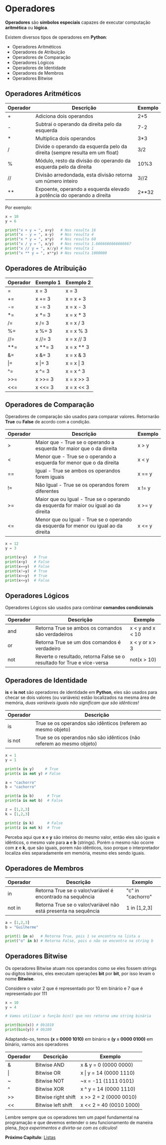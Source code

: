 # Operadores

**Operadores** são **símbolos especiais** capazes de executar computação **aritmética** ou **lógica**.

Existem diversos tipos de operadores em **Python**:

- Operadores Aritméticos
- Operadores de Atribuição
- Operadores de Comparação
- Operadores Lógicos
- Operadores de Identidade
- Operadores de Membros
- Operadores Bitwise

## Operadores Aritméticos

| Operador | Descrição                                                                  | Exemplo |
|----------|----------------------------------------------------------------------------|---------|
| +        | Adiciona dois operandos                                                    | 2+5     |
| -        | Subtrai o operando da direita pelo da esquerda                             | 7-2     |
| *        | Multiplica dois operandos                                                  | 3*3     |
| /        | Divide o operando da esquerda pelo da direita (sempre resulta em um float) | 3/2     |
| %        | Módulo, resto da divisão do operando da esquerda pelo da direita           | 10%3    |
| //       | Divisão arredondada, esta divisão retorna um número inteiro                | 3//2    |
| **       | Expoente, operando a esquerda elevado à potência do operando a direita     | 2**32   |

Por exemplo:

```python
x = 10
y = 6

print("x + y = ", x+y)   # Nos resulta 16
print("x - y = ", x-y)   # Nos resulta 4
print("x * y = ", x*y)   # Nos resulta 60
print("x / y = ", x/y)   # Nos resulta 1.6666666666666667	
print("x // y = ", x//y) # Nos resulta 1
print("x ** y = ", x**y) # Nos resulta 1000000
```

## Operadores de Atribuição

| Operador | Exemplo 1 | Exemplo 2  |
|----------|-----------|------------|
| =        | x = 3     | x = 3      |
| +=       | x += 3    | x = x + 3  |
| -=       | x -= 3    | x = x - 3  |
| *=       | x *= 3    | x = x * 3  |
| /=       | x /= 3    | x = x / 3  |
| %=       | x %= 3    | x = x % 3  |
| //=      | x //= 3   | x = x // 3 |
| **=      | x **= 3   | x = x ** 3 |
| &=       | x &= 3    | x = x & 3  |
| \|=       | x \|= 3    | x = x \| 3  |
| ^=       | x ^= 3    | x = x ^ 3  |
| >>=      | x >>= 3   | x = x >> 3 |
| <<=      | x <<= 3   | x = x << 3 |

## Operadores de Comparação

Operadores de comparação são usados para comparar valores. Retornarão **True** ou **False** de acordo com a condição.

| Operador | Descrição                                                                            | Exemplo |
|----------|--------------------------------------------------------------------------------------|---------|
| >        | Maior que - True se o operando a esquerda for maior que o da direita                 | x > y   |
| <        | Menor que - True se o operando a esquerda for menor que o da direita                 | x < y   |
| ==       | Igual - True se ambos os operandos forem iguais                                      | x == y  |
| !=       | Não Igual - True se os operandos forem diferentes                                    | x != y  |
| >=       | Maior que ou Igual - True se o operando da esquerda for maior ou igual ao da direita | x >= y  |
| <=       | Menor que ou Igual - True se o operando da esquerda for menor ou igual ao da direita | x <= y  |

```python
x = 12
y = 3

print(x>y)   # True
print(x<y)   # False
print(x==y)  # False
print(x!=y)  # True
print(x>=y)  # True
print(x<=y)  # False
```

## Operadores Lógicos

Operadores Lógicos são usados para combinar **comandos condicionais**

| Operador | Descrição                                                               | Exemplo          |
|----------|-------------------------------------------------------------------------|------------------|
| and      | Retorna True se ambos os comandos são verdadeiros                       | x < y and x < 10 |
| or       | Retorna True se um dos comandos é verdadeiro                            | x < y or x > 3   |
| not      | Reverte o resultado, retorna False se o resultado for True e vice-versa | not(x > 10)      |

## Operadores de Identidade

**is** e **is not** são operadores de identidade em **Python**, eles são usados para checar se dois valores (ou variáveis) estão localizados na mesma área de memória, *duas variáveis iguais não significam que são idênticas!*

| Operador | Descrição                                                            |
|----------|----------------------------------------------------------------------|
| is       | True se os operandos são idênticos (referem ao mesmo objeto)         |
| is not   | True se os operandos não são idênticos (não referem ao mesmo objeto) |

```python
x = 1
y = 1 

print(x is y)     # True
print(x is not y) # False
```

```python
a = "cachorro"
b = "cachorro"

print(a is b)      # True
print(a is not b)  # False
```

```python
z = [1,2,3]
k = [1,2,3]

print(z is k)      # False
print(z is not k)  # True
```

Perceba aqui que **x** e **y** são inteiros do mesmo valor, então eles são iguais e idênticos, o mesmo vale
para **a** e **b** (strings). Porém o mesmo não ocorre com **z** e **k**, que são iguais, porem não idênticos, isso porque o interpretador localiza eles separadamente em memória, mesmo eles sendo iguais.

## Operadores de Membros

| Operador | Descrição                                                       | Exemplo           |
|----------|-----------------------------------------------------------------|-------------------|
| in       | Retorna True se o valor/variável é encontrado na sequência      | "c" in "cachorro" |
| not in   | Retorna True se o valor/variável não está presenta na sequência | 1 in [1,2,3]      |

```python
a = [1,2,3]
b = "Guilherme"

print(1 in a)   # Retorna True, pois 1 se encontra na lista a
print("o" in b) # Retorna False, pois o não se encontra na string b
```

## Operadores Bitwise

Os operadores Bitwise atuam nos operandos como se eles fossem strings ou dígitos binários, eles 
executam operações **bit** por **bit**, por isso levam o nome **Bitwise**.

Considere o valor 2 que é representado por 10 em binário e 7 que é representado por 111

```python
x = 10
y = 4

# Vamos utilizar a função bin() que nos retorna uma string binária

print(bin(x)) # 0b1010
print(bin(y)) # 0b100
```

Adaptando-os, temos **(x = 0000 1010)** em binário e **(y = 0000 0100)** em binário, vamos aos operadores

| Operador | Descrição           | Exemplo                 |
|----------|---------------------|-------------------------|
| &        | Bitwise AND         | x & y = 0  (0000 0000)  |
| \|        | Bitwise OR          | x \| y = 14 (0000 1110)  |
| ~        | Bitwise NOT         | ~x = -11   (1111 0101)  |
| ^        | Bitwise XOR         | x ^ y = 14 (0000 1110)  |
| >>       | Bitwise right shift | x >> 2 = 2 (0000 0010)  |
| <<       | Bitwise left shift  | x << 2 = 40 (0010 1000) |

Lembre sempre que os operadores tem um papel fundamental na programação e que devemos entender
o seu funcionamento de maneira plena, *faça experimentos e divirta-se com os cálculos*!

**Próximo Capítulo**: [Listas](https://github.com/the-akira/Python-Iluminado/blob/master/Capitulos/08.Listas.md)
